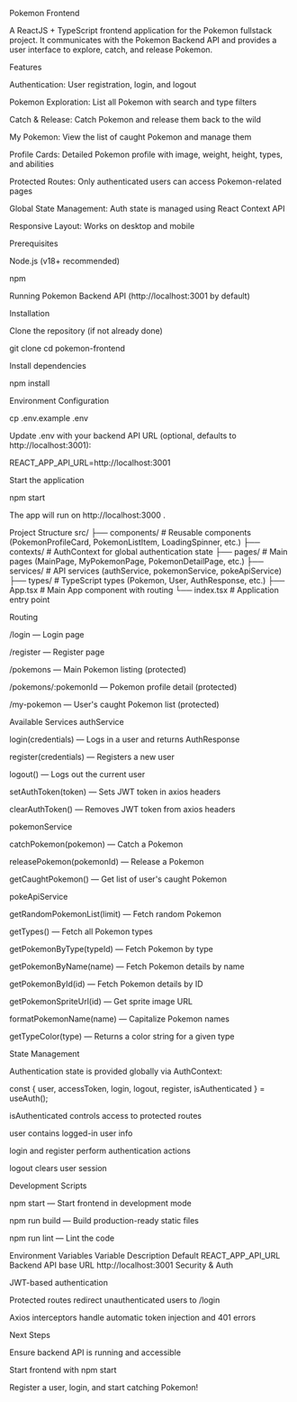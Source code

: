 Pokemon Frontend

A ReactJS + TypeScript frontend application for the Pokemon fullstack project.
It communicates with the Pokemon Backend API and provides a user interface to explore, catch, and release Pokemon.

Features

Authentication: User registration, login, and logout

Pokemon Exploration: List all Pokemon with search and type filters

Catch & Release: Catch Pokemon and release them back to the wild

My Pokemon: View the list of caught Pokemon and manage them

Profile Cards: Detailed Pokemon profile with image, weight, height, types, and abilities

Protected Routes: Only authenticated users can access Pokemon-related pages

Global State Management: Auth state is managed using React Context API

Responsive Layout: Works on desktop and mobile

Prerequisites

Node.js (v18+ recommended)

npm

Running Pokemon Backend API (http://localhost:3001
 by default)

Installation

Clone the repository (if not already done)

git clone <your-repo-url>
cd pokemon-frontend


Install dependencies

npm install


Environment Configuration

cp .env.example .env


Update .env with your backend API URL (optional, defaults to http://localhost:3001):

REACT_APP_API_URL=http://localhost:3001


Start the application

npm start


The app will run on http://localhost:3000
.

Project Structure
src/
├── components/           # Reusable components (PokemonProfileCard, PokemonListItem, LoadingSpinner, etc.)
├── contexts/             # AuthContext for global authentication state
├── pages/                # Main pages (MainPage, MyPokemonPage, PokemonDetailPage, etc.)
├── services/             # API services (authService, pokemonService, pokeApiService)
├── types/                # TypeScript types (Pokemon, User, AuthResponse, etc.)
├── App.tsx               # Main App component with routing
└── index.tsx             # Application entry point

Routing

/login — Login page

/register — Register page

/pokemons — Main Pokemon listing (protected)

/pokemons/:pokemonId — Pokemon profile detail (protected)

/my-pokemon — User's caught Pokemon list (protected)

Available Services
authService

login(credentials) — Logs in a user and returns AuthResponse

register(credentials) — Registers a new user

logout() — Logs out the current user

setAuthToken(token) — Sets JWT token in axios headers

clearAuthToken() — Removes JWT token from axios headers

pokemonService

catchPokemon(pokemon) — Catch a Pokemon

releasePokemon(pokemonId) — Release a Pokemon

getCaughtPokemon() — Get list of user's caught Pokemon

pokeApiService

getRandomPokemonList(limit) — Fetch random Pokemon

getTypes() — Fetch all Pokemon types

getPokemonByType(typeId) — Fetch Pokemon by type

getPokemonByName(name) — Fetch Pokemon details by name

getPokemonById(id) — Fetch Pokemon details by ID

getPokemonSpriteUrl(id) — Get sprite image URL

formatPokemonName(name) — Capitalize Pokemon names

getTypeColor(type) — Returns a color string for a given type

State Management

Authentication state is provided globally via AuthContext:

const { user, accessToken, login, logout, register, isAuthenticated } = useAuth();


isAuthenticated controls access to protected routes

user contains logged-in user info

login and register perform authentication actions

logout clears user session

Development Scripts

npm start — Start frontend in development mode

npm run build — Build production-ready static files

npm run lint — Lint the code

Environment Variables
Variable	Description	Default
REACT_APP_API_URL	Backend API base URL	http://localhost:3001
Security & Auth

JWT-based authentication

Protected routes redirect unauthenticated users to /login

Axios interceptors handle automatic token injection and 401 errors

Next Steps

Ensure backend API is running and accessible

Start frontend with npm start

Register a user, login, and start catching Pokemon!
